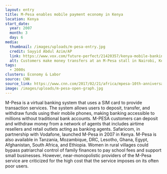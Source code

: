 ```yaml
---
layout: entry
title: M-Pesa enables mobile payment economy in Kenya
location: Kenya
start_date:
  year: 2007
  month: 3
  day: 6
media:
  thumbnail: /images/uploads/m-pesa-entry.jpg
  credit: Sayyid Abdul Azim/AP
  link: https://www.vox.com/future-perfect/21420357/kenya-mobile-banking-unbanked-cellphone-money
  alt: Customers make money transfers at an M-Pesa stall in Nairobi, Kenya, in 2011.
tags:
  - 2000s
clusters: Economy & Labor
source: CNN
source_link: https://www.cnn.com/2017/02/21/africa/mpesa-10th-anniversary/index.html
image: /images/uploads/m-pesa-open-graph.jpg
---
```

M-Pesa is a virtual banking system that uses a SIM card to provide transaction services. The system allows users to deposit, transfer, and withdraw funds using their mobile phones, making banking accessible to millions without traditional bank accounts. M-PESA customers can deposit and withdraw money from a network of agents that includes airtime resellers and retail outlets acting as banking agents. Safaricom, in partnership with Vodafone, launched M-Pesa in 2007 in Kenya. M-Pesa is also available in Tanzania, Mozambique, DRC, Lesotho, Ghana, Egypt, Afghanistan, South Africa, and Ethiopia. Women in rural villages could bypass patriarchal control of family finances to pay school fees and support small businesses. However, near-monopolistic providers of the M-Pesa service are criticized for the high cost that the service imposes on its often poor users.